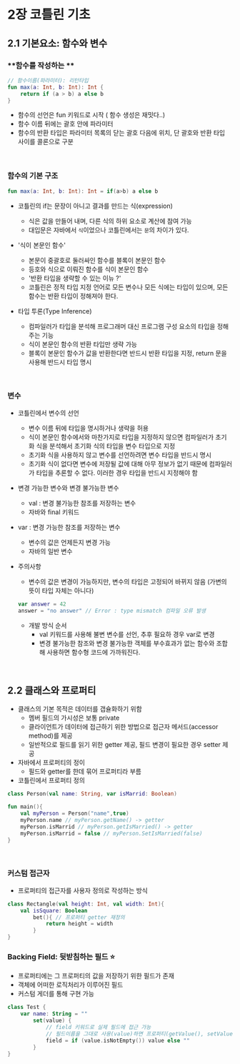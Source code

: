 # 2장 코틀린 기초

## 2.1 기본요소: 함수와 변수

### **함수를 작성하는 **

```kotlin
// 함수이름(파라미터): 리턴타입
fun max(a: Int, b: Int): Int {
    return if (a > b) a else b
}
```

- 함수의 선언은 fun 키워드로 시작 ( 함수 생성은 재밋다..)
- 함수 이름 뒤에는 괄호 안에 파라미터
- 함수의 반환 타입은 파라미터 목록의 닫는 괄호 다음에 위치, 단 괄호와 반환 타입 사이를 콜론으로 구분 
<br>

### 함수의 기본 구조


```kotlin
fun max(a: Int, b: Int): Int = if(a>b) a else b
```

- 코틀린의 if는 문장이 아니고 결과를 만드는 식(expression)
  -  식은 값을 만들어 내며, 다른 식의 하위 요소로 계산에 참여 가능
  - 대입문은 자바에서 `식`이었으나 코틀린에서는 `문`의 차이가 있다. 



- '식이 본문인 함수'
  - 본문이 중괄호로 둘러싸인 함수를 블록이 본문인 함수
  - 등호와 식으로 이뤄진 함수를 식이 본문인 함수
  - '반환 타입을 생략할 수 있는 이뉴 ?'
  - 코틀린은 정적 타입 지정 언어로 모든 변수나 모든 식에는 타입이 있으며, 모든 함수는 반환 타입이 정해져야 한다.


- 타입 투론(Type Inference)
  - 컴파일러가 타입을 분석해 프로그래머 대신 프로그램 구성 요소의 타입을 정해주는 기능
  - 식이 본문인 함수의 반환 타입만 생략 가능
  - 블록이 본문인 함수가 값을 반환한다면 반드시 반환 타입을 지정, return 문을 사용해 반드시 타입 명시


<br>

### 변수

- 코틀린에서 변수의 선언
  - 변수 이름 뒤에 타입을 명시하거나 생략을 허용
  - 식이 본문인 함수에서와 마찬가지로 타입을 지정하지 않으면 컴파일러가 초기화 식을 분석해서 초기화 식의 타입을 변수 타입으로 지정
  - 초기화 식을 사용하지 않고 변수를 선언하려면 변수 타입을 반드시 명시
  - 초기화 식이 없다면 변수에 저장될 값에 대해 아무 정보가 없기 때문에 컴파일러가 타입을 추론할 수 없다. 이러한 경우 타입을 반드시 지정해야 함


- 변경 가능한 변수와 변경 불가능한 변수
  - val : 변경 불가능한 참조를 저장하는 변수
  - 자바와 final 키워드 
- var : 변경 가능한 참조를 저장하는 변수 
  - 변수의 값은 언제든지 변경 가능
  - 자바의 일반 변수
- 주의사항
  - 변수의 값은 변경이 가능하지만, 변수의 타입은 고정되어 바뀌지 않음
    (가변의 뜻이 타입 자체는 아니다)
  ```kotlin
  var answer = 42
  answer = "no answer" // Error : type mismatch 컴파일 오류 발생
   ```
  - 개발 방식 순서
    - val 키워드를 사용해 불변 변수를 선언, 추후 필요하 경우 var로 변경
    - 변경 불가능한 참조와 변경 불가능한 객체를 부수효과가 없는 함수와 조합해 사용하면 함수형 코드에 가까워진다. 

<br>

## 2.2 클래스와 프로퍼티

  - 클래스의 기본 목적은 데이터를 갭슐화하기 위함
    - 멤버 필드의 가시성은 보통 private
    - 클라이언트가 데이터에 접근하기 위한 방법으로 접근자 메서드(accessor method)를 제공
    - 일반적으로 필드를 읽기 위한 getter 제공, 필드 변경이 필요한 경우 setter 제공
  - 자바에서 프로퍼티의 정이
    - 필드와 getter를 한데 묶어 프로퍼티라 부름
  - 코틀린에서 프로퍼티 정의 

```kotlin
class Person(val name: String, var isMarrid: Boolean)

fun main(){
    val myPerson = Person("name",true)
    myPerson.name // myPerson.getName() -> getter 
    myPerson.isMarrid // myPerson.getIsMarried() -> getter
    myPerson.isMarrid = false // myPerson.SetIsMarried(false)
}
```

<br>

### 커스텀 접근자

- 프로퍼티의 접근자를 사용자 정의로 작성하는 방식


```kotlin
class Rectangle(val height: Int, val width: Int){
    val isSquare: Boolean
        bet(){ // 프로퍼티 getter 재정의
            return height = width
        }
}
```


###  Backing Field: 뒷받침하는 필드 ⭐

- 프로퍼티에는 그 프로퍼티의 값을 저장하기 위한 필드가 존재
- 객체에 어떠한 로직처리가 이루어진 필드
- 커스텀 게더를 통해 구현 가능

```kotlin
class Test {
    var name: String = ""
        set(value) {
            // field 키워드로 실제 필드에 접근 가능
            // 필드이름을 그대로 사용(value)하면 프로퍼티(getValue(), setValue())로 사용되어 메서드가 무한 재귀할 수 있음. 
            field = if (value.isNotEmpty()) value else ""
        }
}
```


